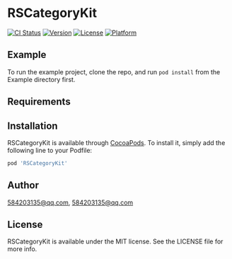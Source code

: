 # RSCategoryKit

[![CI Status](https://img.shields.io/travis/584203135@qq.com/RSCategoryKit.svg?style=flat)](https://travis-ci.org/584203135@qq.com/RSCategoryKit)
[![Version](https://img.shields.io/cocoapods/v/RSCategoryKit.svg?style=flat)](https://cocoapods.org/pods/RSCategoryKit)
[![License](https://img.shields.io/cocoapods/l/RSCategoryKit.svg?style=flat)](https://cocoapods.org/pods/RSCategoryKit)
[![Platform](https://img.shields.io/cocoapods/p/RSCategoryKit.svg?style=flat)](https://cocoapods.org/pods/RSCategoryKit)

## Example

To run the example project, clone the repo, and run `pod install` from the Example directory first.

## Requirements

## Installation

RSCategoryKit is available through [CocoaPods](https://cocoapods.org). To install
it, simply add the following line to your Podfile:

```ruby
pod 'RSCategoryKit'
```

## Author

584203135@qq.com, 584203135@qq.com

## License

RSCategoryKit is available under the MIT license. See the LICENSE file for more info.
